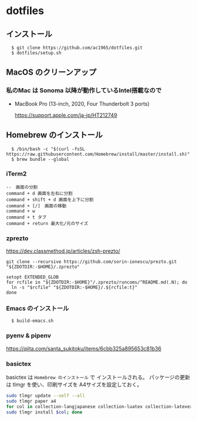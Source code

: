 # dotfiles

## インストール

```
  $ git clone https://github.com/ac1965/dotfiles.git
  $ dotfiles/setup.sh
```

## MacOS のクリーンアップ

### 私のMac は Sonoma 以降が動作しているIntel搭載なので

- MacBook Pro (13-inch, 2020, Four Thunderbolt 3 ports)

   https://support.apple.com/ja-jp/HT212749

## Homebrew のインストール

```
  $ /bin/bash -c "$(curl -fsSL https://raw.githubusercontent.com/Homebrew/install/master/install.sh)"
  $ brew bundle --global
```

### iTerm2

```
--　画面の分割
command + d 画面を左右に分割
command + shift + d 画面を上下に分割
command + [/]　画面の移動
command + w
command + t タブ
command + return 最大化/元のサイズ
```

### zprezto

https://dev.classmethod.jp/articles/zsh-prezto/

```
git clone --recursive https://github.com/sorin-ionescu/prezto.git "${ZDOTDIR:-$HOME}/.zprezto"
```

```
setopt EXTENDED_GLOB
for rcfile in "${ZDOTDIR:-$HOME}"/.zprezto/runcoms/^README.md(.N); do
  ln -s "$rcfile" "${ZDOTDIR:-$HOME}/.${rcfile:t}"
done
```

### Emacs のインストール

```
  $ build-emacs.sh
```

### pyenv & pipenv

https://qiita.com/santa_sukitoku/items/6cbb325a895653c81b36

### basictex

basictex は `Homebrew のインストール` で インストールされる。
パッケージの更新は tlmgr を使い、印刷サイズを A4サイズを設定しておく。

``` bash
sudo tlmgr update --self --all
sudo tlmgr paper a4
for col in collection-langjapanese collection-luatex collection-latexextra; do
sudo tlmgr install $col; done
```
